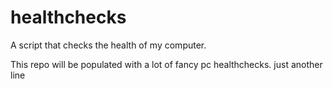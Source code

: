 # healthchecks
A script that checks the health of my computer.

This repo will be populated with a lot of fancy pc healthchecks.
just another line
